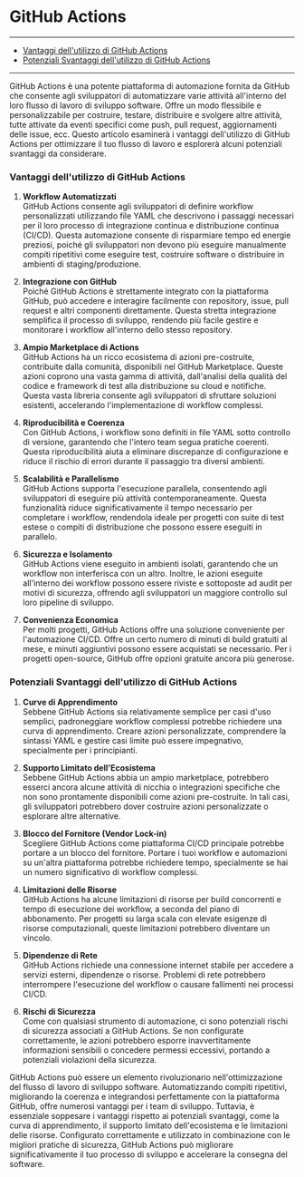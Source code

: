 # GitHub Actions

---
- [Vantaggi dell'utilizzo di GitHub Actions](#vantaggi-dellutilizzo-di-github-actions)
- [Potenziali Svantaggi dell'utilizzo di GitHub Actions](#potenziali-svantaggi-dellutilizzo-di-github-actions)
---

GitHub Actions è una potente piattaforma di automazione fornita da GitHub che consente agli sviluppatori di automatizzare varie attività all'interno del loro flusso di lavoro di sviluppo software. Offre un modo flessibile e personalizzabile per costruire, testare, distribuire e svolgere altre attività, tutte attivate da eventi specifici come push, pull request, aggiornamenti delle issue, ecc. Questo articolo esaminerà i vantaggi dell'utilizzo di GitHub Actions per ottimizzare il tuo flusso di lavoro e esplorerà alcuni potenziali svantaggi da considerare.

### Vantaggi dell'utilizzo di GitHub Actions
1. **Workflow Automatizzati**  
   GitHub Actions consente agli sviluppatori di definire workflow personalizzati utilizzando file YAML che descrivono i passaggi necessari per il loro processo di integrazione continua e distribuzione continua (CI/CD). Questa automazione consente di risparmiare tempo ed energie preziosi, poiché gli sviluppatori non devono più eseguire manualmente compiti ripetitivi come eseguire test, costruire software o distribuire in ambienti di staging/produzione.

2. **Integrazione con GitHub**  
   Poiché GitHub Actions è strettamente integrato con la piattaforma GitHub, può accedere e interagire facilmente con repository, issue, pull request e altri componenti direttamente. Questa stretta integrazione semplifica il processo di sviluppo, rendendo più facile gestire e monitorare i workflow all'interno dello stesso repository.

3. **Ampio Marketplace di Actions**  
   GitHub Actions ha un ricco ecosistema di azioni pre-costruite, contribuite dalla comunità, disponibili nel GitHub Marketplace. Queste azioni coprono una vasta gamma di attività, dall'analisi della qualità del codice e framework di test alla distribuzione su cloud e notifiche. Questa vasta libreria consente agli sviluppatori di sfruttare soluzioni esistenti, accelerando l'implementazione di workflow complessi.

4. **Riproducibilità e Coerenza**  
   Con GitHub Actions, i workflow sono definiti in file YAML sotto controllo di versione, garantendo che l'intero team segua pratiche coerenti. Questa riproducibilità aiuta a eliminare discrepanze di configurazione e riduce il rischio di errori durante il passaggio tra diversi ambienti.

5. **Scalabilità e Parallelismo**  
   GitHub Actions supporta l'esecuzione parallela, consentendo agli sviluppatori di eseguire più attività contemporaneamente. Questa funzionalità riduce significativamente il tempo necessario per completare i workflow, rendendola ideale per progetti con suite di test estese o compiti di distribuzione che possono essere eseguiti in parallelo.

6. **Sicurezza e Isolamento**  
   GitHub Actions viene eseguito in ambienti isolati, garantendo che un workflow non interferisca con un altro. Inoltre, le azioni eseguite all'interno dei workflow possono essere riviste e sottoposte ad audit per motivi di sicurezza, offrendo agli sviluppatori un maggiore controllo sul loro pipeline di sviluppo.

7. **Convenienza Economica**  
   Per molti progetti, GitHub Actions offre una soluzione conveniente per l'automazione CI/CD. Offre un certo numero di minuti di build gratuiti al mese, e minuti aggiuntivi possono essere acquistati se necessario. Per i progetti open-source, GitHub offre opzioni gratuite ancora più generose.

### Potenziali Svantaggi dell'utilizzo di GitHub Actions
1. **Curve di Apprendimento**  
   Sebbene GitHub Actions sia relativamente semplice per casi d'uso semplici, padroneggiare workflow complessi potrebbe richiedere una curva di apprendimento. Creare azioni personalizzate, comprendere la sintassi YAML e gestire casi limite può essere impegnativo, specialmente per i principianti.

2. **Supporto Limitato dell'Ecosistema**  
   Sebbene GitHub Actions abbia un ampio marketplace, potrebbero esserci ancora alcune attività di nicchia o integrazioni specifiche che non sono prontamente disponibili come azioni pre-costruite. In tali casi, gli sviluppatori potrebbero dover costruire azioni personalizzate o esplorare altre alternative.

3. **Blocco del Fornitore (Vendor Lock-in)**  
   Scegliere GitHub Actions come piattaforma CI/CD principale potrebbe portare a un blocco del fornitore. Portare i tuoi workflow e automazioni su un'altra piattaforma potrebbe richiedere tempo, specialmente se hai un numero significativo di workflow complessi.

4. **Limitazioni delle Risorse**  
   GitHub Actions ha alcune limitazioni di risorse per build concorrenti e tempo di esecuzione dei workflow, a seconda del piano di abbonamento. Per progetti su larga scala con elevate esigenze di risorse computazionali, queste limitazioni potrebbero diventare un vincolo.

5. **Dipendenze di Rete**  
   GitHub Actions richiede una connessione internet stabile per accedere a servizi esterni, dipendenze o risorse. Problemi di rete potrebbero interrompere l'esecuzione del workflow o causare fallimenti nei processi CI/CD.

6. **Rischi di Sicurezza**  
   Come con qualsiasi strumento di automazione, ci sono potenziali rischi di sicurezza associati a GitHub Actions. Se non configurate correttamente, le azioni potrebbero esporre inavvertitamente informazioni sensibili o concedere permessi eccessivi, portando a potenziali violazioni della sicurezza.

GitHub Actions può essere un elemento rivoluzionario nell'ottimizzazione del flusso di lavoro di sviluppo software. Automatizzando compiti ripetitivi, migliorando la coerenza e integrandosi perfettamente con la piattaforma GitHub, offre numerosi vantaggi per i team di sviluppo. Tuttavia, è essenziale soppesare i vantaggi rispetto ai potenziali svantaggi, come la curva di apprendimento, il supporto limitato dell'ecosistema e le limitazioni delle risorse. Configurato correttamente e utilizzato in combinazione con le migliori pratiche di sicurezza, GitHub Actions può migliorare significativamente il tuo processo di sviluppo e accelerare la consegna del software.